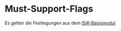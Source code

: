 # Must-Support-Flags

Es gelten die Festlegungen aus dem [ISiK-Basismodul](https://simplifier.net/guide/ImplementierungsleitfadenISiK-Basismodul/UebergreifendeFestlegungenMust-Support-Flags)
